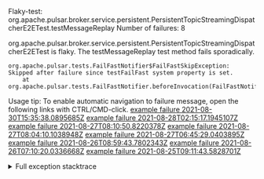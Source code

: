         
Flaky-test: org.apache.pulsar.broker.service.persistent.PersistentTopicStreamingDispatcherE2ETest.testMessageReplay
Number of failures: 8

org.apache.pulsar.broker.service.persistent.PersistentTopicStreamingDispatcherE2ETest is flaky. The testMessageReplay test method fails sporadically.

```
org.apache.pulsar.tests.FailFastNotifier$FailFastSkipException: Skipped after failure since testFailFast system property is set.
	at org.apache.pulsar.tests.FailFastNotifier.beforeInvocation(FailFastNotifier.java:88)

```

Usage tip: To enable automatic navigation to failure message, open the following links with CTRL/CMD-click.
[example failure 2021-08-30T15:35:38.0895685Z](https://github.com/apache/pulsar/runs/3463119398?check_suite_focus=true#step:9:2747)
[example failure 2021-08-28T02:15:17.1945107Z](https://github.com/apache/pulsar/runs/3448473880?check_suite_focus=true#step:9:1744)
[example failure 2021-08-27T08:10:50.8220378Z](https://github.com/apache/pulsar/runs/3440980370?check_suite_focus=true#step:9:1815)
[example failure 2021-08-27T08:04:10.1038948Z](https://github.com/apache/pulsar/runs/3440855241?check_suite_focus=true#step:9:1740)
[example failure 2021-08-27T06:45:29.0403895Z](https://github.com/apache/pulsar/runs/3440411158?check_suite_focus=true#step:9:1741)
[example failure 2021-08-26T08:59:43.7802343Z](https://github.com/apache/pulsar/runs/3430539961?check_suite_focus=true#step:9:2450)
[example failure 2021-08-26T07:10:20.0336668Z](https://github.com/apache/pulsar/runs/3429892136?check_suite_focus=true#step:9:1802)
[example failure 2021-08-25T09:11:43.5828701Z](https://github.com/apache/pulsar/runs/3420085427?check_suite_focus=true#step:10:1738)


<details>
<summary>Full exception stacktrace</summary>
<code><pre>
org.apache.pulsar.tests.FailFastNotifier$FailFastSkipException: Skipped after failure since testFailFast system property is set.
	at org.apache.pulsar.tests.FailFastNotifier.beforeInvocation(FailFastNotifier.java:88)

</pre></code>
</details>

